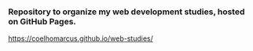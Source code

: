### Repository to organize my web development studies, hosted on GitHub Pages.

https://coelhomarcus.github.io/web-studies/
